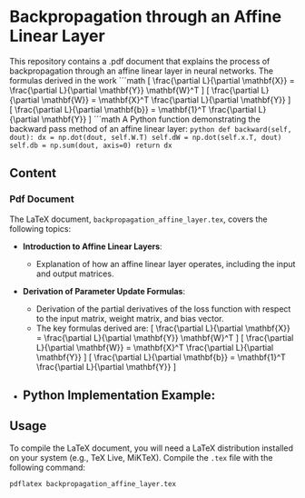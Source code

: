 # Backpropagation through an Affine Linear Layer

This repository contains a .pdf document that explains the process of backpropagation through an affine linear layer in neural networks. The formulas derived in the work
´´´math
    \[
    \frac{\partial L}{\partial \mathbf{X}} = \frac{\partial L}{\partial \mathbf{Y}} \mathbf{W}^T
    \]
    \[
    \frac{\partial L}{\partial \mathbf{W}} = \mathbf{X}^T \frac{\partial L}{\partial \mathbf{Y}}
    \]
    \[
    \frac{\partial L}{\partial \mathbf{b}} = \mathbf{1}^T \frac{\partial L}{\partial \mathbf{Y}}
    \]
´´´math
A Python function demonstrating the backward pass method of an affine linear layer:
    ```python
    def backward(self, dout):
        dx = np.dot(dout, self.W.T)
        self.dW = np.dot(self.x.T, dout) 
        self.db = np.sum(dout, axis=0)
        return dx
    ```

## Content

### Pdf Document

The LaTeX document, `backpropagation_affine_layer.tex`, covers the following topics:

- **Introduction to Affine Linear Layers**: 
  - Explanation of how an affine linear layer operates, including the input and output matrices.
  
- **Derivation of Parameter Update Formulas**:
  - Derivation of the partial derivatives of the loss function with respect to the input matrix, weight matrix, and bias vector.
  - The key formulas derived are:
    \[
    \frac{\partial L}{\partial \mathbf{X}} = \frac{\partial L}{\partial \mathbf{Y}} \mathbf{W}^T
    \]
    \[
    \frac{\partial L}{\partial \mathbf{W}} = \mathbf{X}^T \frac{\partial L}{\partial \mathbf{Y}}
    \]
    \[
    \frac{\partial L}{\partial \mathbf{b}} = \mathbf{1}^T \frac{\partial L}{\partial \mathbf{Y}}
    \]

- **Python Implementation Example**:
  - 

## Usage

To compile the LaTeX document, you will need a LaTeX distribution installed on your system (e.g., TeX Live, MiKTeX). Compile the `.tex` file with the following command:

```bash
pdflatex backpropagation_affine_layer.tex
